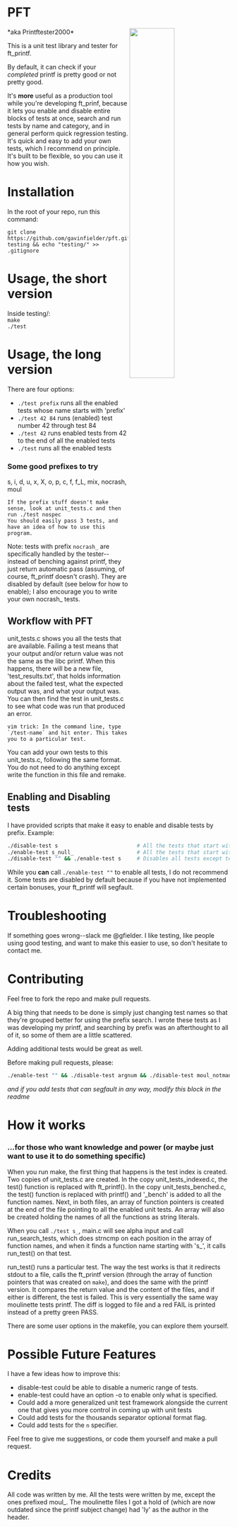# PFT
<img align="right"  src="https://i.imgur.com/yngNuS4.png" width="45%" />
*aka Printftester2000*

This is a unit test library and tester for ft\_printf.  

By default, it can check if your *completed* printf is pretty good or not pretty good.   

It's **more** useful as a production tool while you're developing ft\_prinf, because it lets you enable and disable entire blocks of tests at once, search and run tests by name and category, and in general perform quick regression testing. It's quick and easy to add your own tests, which I recommend on principle. It's built to be flexible, so you can use it how you wish.  

# Installation

In the root of your repo, run this command:

```
git clone https://github.com/gavinfielder/pft.git testing && echo "testing/" >> .gitignore
```

# Usage, the short version

Inside testing/:  
`make`  
`./test`  

# Usage, the long version

There are four options:
 - `./test prefix` runs all the enabled tests whose name starts with 'prefix'
 - `./test 42 84` runs (enabled) test number 42 through test 84
 - `./test 42` runs enabled tests from 42 to the end of all the enabled tests
 - `./test` runs all the enabled tests

### Some good prefixes to try
s, i, d, u, x, X, o, p, c, f, f\_L, mix, nocrash, moul

```
If the prefix stuff doesn't make sense, look at unit_tests.c and then run ./test nospec
You should easily pass 3 tests, and have an idea of how to use this program. 
```
Note: tests with prefix `nocrash_` are specifically handled by the tester--instead of benching against printf, they just return automatic pass (assuming, of course, ft\_printf doesn't crash). They are disabled by default (see below for how to enable); I also encourage you to write your own nocrash\_ tests.

## Workflow with PFT

unit\_tests.c shows you all the tests that are available. Failing a test means that your output and/or return value was not the same as the libc printf. When this happens, there will be a new file, 'test\_results.txt', that holds information about the failed test, what the expected output was, and what your output was. You can then find the test in unit\_tests.c to see what code was run that produced an error.  

```
vim trick: In the command line, type `/test-name` and hit enter. This takes you to a particular test.
```

You can add your own tests to this unit\_tests.c, following the same format. You do not need to do anything except write the function in this file and remake.   

## Enabling and Disabling tests

I have provided scripts that make it easy to enable and disable tests by prefix. Example:

```bash
./disable-test s                         # All the tests that start with 's' are disabled
./enable-test s_null_                    # All the tests that start with 's_null_' are enabled
./disable-test "" && ./enable-test s     # Disables all tests except tests that start with 's'
```

While you **can** call `./enable-test ""` to enable all tests, I do not recommend it. Some tests are disabled by default because if you have not implemented certain bonuses, your ft\_printf will segfault.   

# Troubleshooting

If something goes wrong--slack me @gfielder. I like testing, like people using good testing, and want to make this easier to use, so don't hesitate to contact me.  

# Contributing
Feel free to fork the repo and make pull requests.

A big thing that needs to be done is simply just changing test names so that they're grouped better for using the prefix search. I wrote these tests as I was developing my printf, and searching by prefix was an afterthought to all of it, so some of them are a little scattered.  

Adding additional tests would be great as well.  

Before making pull requests, please:

```bash
./enable-test "" && ./disable-test argnum && ./disable-test moul_notmandatory && ./disable-test nocrash
```
*and if you add tests that can segfault in any way, modify this block in the readme*

# How it works
### ...for those who want knowledge and power (or maybe just want to use it to do something specific)

When you run make, the first thing that happens is the test index is created. Two copies of unit\_tests.c are created. In the copy unit\_tests\_indexed.c, the test() function is replaced with ft\_printf(). In the copy unit\_tests\_benched.c, the test() function is replaced with printf() and '\_bench' is added to all the function names. Next, in both files, an array of function pointers is created at the end of the file pointing to all the enabled unit tests.   An array will also be created holding the names of all the functions as string literals.  

When you call `./test s_`, main.c will see alpha input and call run\_search\_tests, which does strncmp on each position in the array of function names, and when it finds a function name starting with 's\_', it calls run\_test() on that test.  

run\_test() runs a particular test. The way the test works is that it redirects stdout to a file, calls the ft\_printf version (through the array of function pointers that was created on `make`), and does the same with the printf version. It compares the return value and the content of the files, and if either is different, the test is failed. This is very essentially the same way moulinette tests printf. The diff is logged to file and a red FAIL is printed instead of a pretty green PASS.  

There are some user options in the makefile, you can explore them yourself.

# Possible Future Features

I have a few ideas how to improve this:

- disable-test could be able to disable a numeric range of tests.
- enable-test could have an option -o to enable only what is specified.
- Could add a more generalized unit test framework alongside the current one that gives you more control in coming up with unit tests
- Could add tests for the thousands separator optional format flag.
- Could add tests for the `n` specifier.

Feel free to give me suggestions, or code them yourself and make a pull request.  

# Credits

All code was written by me. All the tests were written by me, except the ones prefixed moul\_. The moulinette files I got a hold of (which are now outdated since the printf subject change) had 'ly' as the author in the header.
